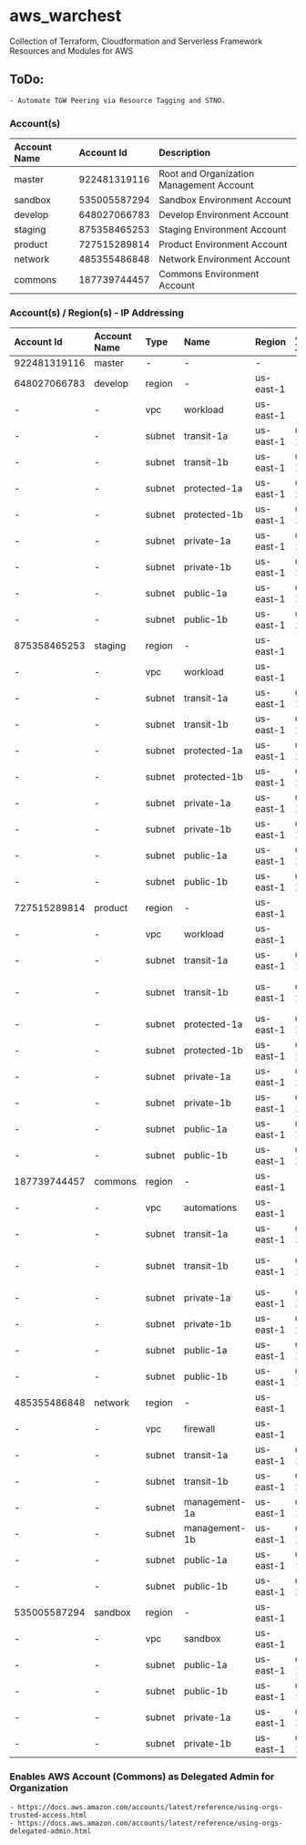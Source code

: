 # aws_warchest
Collection of Terraform, Cloudformation and Serverless Framework Resources and Modules for AWS


## ToDo:
    - Automate TGW Peering via Resource Tagging and STNO.


### Account(s)
| Account Name | Account Id   | Description                              |
| :----------- | :----------- | :--------------------------------------- |
| master       | 922481319116 | Root and Organization Management Account |
| sandbox      | 535005587294 | Sandbox Environment Account              | 
| develop      | 648027066783 | Develop Environment Account              |
| staging      | 875358465253 | Staging Environment Account              |
| product      | 727515289814 | Product Environment Account              |
| network      | 485355486848 | Network Environment Account              |
| commons      | 187739744457 | Commons Environment Account              |

### Account(s) / Region(s) - IP Addressing
| Account Id   | Account Name | Type   | Name          | Region         | Availability Zone | CIDR              | Net Mask        | Range                             | Usable                            | Hosts |
| :----------- | :----------- | :----- | :-----------  | :------------- | :---------------- | :---------------- | :-------------- | :-------------------------------- | :-------------------------------- | :---- |
| 922481319116 | master       | -      | -             | -              | -                 | -                 | -               | -                                 | -                                 | -     |
| 648027066783 | develop      | region | -             | us-east-1      | -                 | 172.16.128.0/17   | 255.255.128.0   | 172.16.128.0   - 172.16.255.255   | 172.16.128.1   - 172.16.255.254   | 32768 |
| -            | -            | vpc    | workload      | us-east-1      | -                 | 172.16.128.0/21   | 255.255.248.0   | 172.16.128.0   - 172.16.135.255   | 172.16.128.1   - 172.16.153.254   | 2048  |
| -            | -            | subnet | transit-1a    | us-east-1      | us-east-1a        | 172.16.128.0/24   | 255.255.255.0   | 172.16.128.0   - 172.16.128.255   | 172.16.128.1   - 172.16.128.254   | 256   |
| -            | -            | subnet | transit-1b    | us-east-1      | us-east-1b        | 172.16.129.0/24   | 255.255.255.0   | 172.16.129.0   - 172.16.129.255   | 172.16.129.1   - 172.16.129.254   | 256   |
| -            | -            | subnet | protected-1a  | us-east-1      | us-east-1a        | 172.16.130.0/24   | 255.255.255.0   | 172.16.130.0   - 172.16.130.255   | 172.16.130.1   - 172.16.130.254   | 256   |
| -            | -            | subnet | protected-1b  | us-east-1      | us-east-1b        | 172.16.131.0/24   | 255.255.255.0   | 172.16.131.0   - 172.16.131.255   | 172.16.131.1   - 172.16.131.254   | 256   |
| -            | -            | subnet | private-1a    | us-east-1      | us-east-1a        | 172.16.132.0/24   | 255.255.255.0   | 172.16.132.0   - 172.16.132.255   | 172.16.132.1   - 172.16.132.254   | 256   |
| -            | -            | subnet | private-1b    | us-east-1      | us-east-1b        | 172.16.133.0/24   | 255.255.255.0   | 172.16.133.0   - 172.16.133.255   | 172.16.133.1   - 172.16.133.254   | 256   |
| -            | -            | subnet | public-1a     | us-east-1      | us-east-1a        | 172.16.134.0/24   | 255.255.255.0   | 172.16.134.0   - 172.16.134.255   | 172.16.134.1   - 172.16.134.254   | 256   |
| -            | -            | subnet | public-1b     | us-east-1      | us-east-1b        | 172.16.135.0/24   | 255.255.255.0   | 172.16.135.0   - 172.16.135.255   | 172.16.135.1   - 172.16.135.254   | 256   |
| 875358465253 | staging      | region | -             | us-east-1      | -                 | 172.16.128.0/17   | 255.255.128.0   | 172.16.128.0   - 172.16.255.255   | 172.16.128.1   - 172.16.255.254   | 32768 |
| -            | -            | vpc    | workload      | us-east-1      | -                 | 172.16.136.0/21   | 255.255.248.0   | 172.16.136.0   - 172.16.143.255   | 172.16.136.1   - 172.16.143.254   | 2048  |
| -            | -            | subnet | transit-1a    | us-east-1      | us-east-1a        | 172.16.136.0/24   | 255.255.255.0   | 172.16.136.0   - 172.16.136.255   | 172.16.136.1   - 172.16.136.254   | 256   |
| -            | -            | subnet | transit-1b    | us-east-1      | us-east-1b        | 172.16.137.0/24   | 255.255.255.0   | 172.16.137.0   - 172.16.137.255   | 172.16.137.1   - 172.16.137.254   | 256   |
| -            | -            | subnet | protected-1a  | us-east-1      | us-east-1a        | 172.16.138.0/24   | 255.255.255.0   | 172.16.138.0   - 172.16.138.255   | 172.16.138.1   - 172.16.138.254   | 256   |
| -            | -            | subnet | protected-1b  | us-east-1      | us-east-1b        | 172.16.139.0/24   | 255.255.255.0   | 172.16.139.0   - 172.16.139.255   | 172.16.139.1   - 172.16.139.254   | 256   |
| -            | -            | subnet | private-1a    | us-east-1      | us-east-1a        | 172.16.140.0/24   | 255.255.255.0   | 172.16.140.0   - 172.16.140.255   | 172.16.140.1   - 172.16.140.254   | 256   |
| -            | -            | subnet | private-1b    | us-east-1      | us-east-1b        | 172.16.141.0/24   | 255.255.255.0   | 172.16.141.0   - 172.16.141.255   | 172.16.141.1   - 172.16.141.254   | 256   |
| -            | -            | subnet | public-1a     | us-east-1      | us-east-1a        | 172.16.142.0/24   | 255.255.255.0   | 172.16.142.0   - 172.16.142.255   | 172.16.142.1   - 172.16.142.254   | 256   |
| -            | -            | subnet | public-1b     | us-east-1      | us-east-1b        | 172.16.143.0/24   | 255.255.255.0   | 172.16.143.0   - 172.16.143.255   | 172.16.143.1   - 172.16.143.254   | 256   |
| 727515289814 | product      | region | -             | us-east-1      | -                 | 172.16.128.0/17   | 255.255.128.0   | 172.16.128.0   - 172.16.255.255   | 172.16.128.1   - 172.16.255.254   | 32768 |
| -            | -            | vpc    | workload      | us-east-1      | -                 | 172.16.144.0/21   | 255.255.192.0   | 172.16.192.0   - 172.16.255.255   | 172.16.192.1   - 172.16.255.254   | 16384 |
| -            | -            | subnet | transit-1a    | us-east-1      | us-east-1a        | 172.16.144.0/24   | 255.255.255.0   | 172.16.192.0   - 172.16.192.63    | 172.16.192.1   - 172.16.192.62    | 62    |
| -            | -            | subnet | transit-1b    | us-east-1      | us-east-1b        | 172.16.145.0/24   | 255.255.255.0   | 172.16.192.64  - 172.16.192.127   | 172.16.192.65  - 172.16.192.126   | 62    |
| -            | -            | subnet | protected-1a  | us-east-1      | us-east-1a        | 172.16.146.0/24   | 255.255.254.0   | 172.16.194.0   - 172.16.195.255   | 172.16.194.1   - 172.16.195.254   | 510   |
| -            | -            | subnet | protected-1b  | us-east-1      | us-east-1b        | 172.16.147.0/24   | 255.255.254.0   | 172.16.196.0   - 172.16.197.255   | 172.16.196.1   - 172.16.197.254   | 510   |
| -            | -            | subnet | private-1a    | us-east-1      | us-east-1a        | 172.16.148.0/24   | 255.255.240.0   | 172.16.208.0   - 172.16.223.255   | 172.16.208.1   - 172.16.223.254   | 4000  |
| -            | -            | subnet | private-1b    | us-east-1      | us-east-1b        | 172.16.149.0/24   | 255.255.240.0   | 172.16.224.0   - 172.16.239.255   | 172.16.224.1   - 172.16.239.254   | 4000  |
| -            | -            | subnet | public-1a     | us-east-1      | us-east-1a        | 172.16.150.0/24   | 255.255.254.0   | 172.16.200.0   - 172.16.201.255   | 172.16.200.1   - 172.16.201.254   | 510   |
| -            | -            | subnet | public-1b     | us-east-1      | us-east-1b        | 172.16.151.0/24   | 255.255.254.0   | 172.16.200.0   - 172.16.203.255   | 172.16.202.1   - 172.16.203.254   | 510   |
| 187739744457 | commons      | region | -             | us-east-1      | -                 | 172.16.128.0/17   | 255.255.128.0   | 172.16.128.0   - 172.16.255.255   | 172.16.128.1   - 172.16.255.254   | 32768 |
| -            | -            | vpc    | automations   | us-east-1      | -                 | 172.16.152.0/21   | 255.255.224.0   | 172.16.160.0   - 172.16.191.255   | 172.16.160.1   - 172.16.191.254   | 8190  |
| -            | -            | subnet | transit-1a    | us-east-1      | us-east-1a        | 172.16.152.0/24   | 255.255.255.0   | 172.16.160.0   - 172.16.160.31    | 172.16.160.1   - 172.16.160.30    | 30    |
| -            | -            | subnet | transit-1b    | us-east-1      | us-east-1b        | 172.16.153.0/24   | 255.255.255.0   | 172.16.160.32  - 172.16.160.63    | 172.16.160.33  - 172.16.160.62    | 30    |
| -            | -            | subnet | private-1a    | us-east-1      | us-east-1a        | 172.16.154.0/21   | 255.255.248.0   | 172.16.168.0   - 172.16.175.255   | 172.16.168.1   - 172.16.175.254   | 2000  |
| -            | -            | subnet | private-1b    | us-east-1      | us-east-1b        | 172.16.155.0/21   | 255.255.248.0   | 172.16.176.0   - 172.16.183.255   | 172.16.176.1   - 172.16.183.254   | 2000  |
| -            | -            | subnet | public-1a     | us-east-1      | us-east-1a        | 172.16.156.0/24   | 255.255.255.0   | 172.16.161.0   - 172.16.161.255   | 172.16.161.1   - 172.16.161.254   | 254   |
| -            | -            | subnet | public-1b     | us-east-1      | us-east-1b        | 172.16.157.0/24   | 255.255.255.0   | 172.16.162.0   - 172.16.162.255   | 172.16.162.1   - 172.16.162.254   | 254   |
| 485355486848 | network      | region | -             | us-east-1      | -                 | 172.16.128.0/17   | 255.255.128.0   | 172.16.128.0   - 172.16.255.255   | 172.16.128.1   - 172.16.255.254   | 32768 |
| -            | -            | vpc    | firewall      | us-east-1      | -                 | 172.16.158.0/21   | 255.255.248.0   | 172.16.144.0   - 172.16.151.256   | 172.16.144.1   - 172.16.151.254   | 2048  |
| -            | -            | subnet | transit-1a    | us-east-1      | us-east-1a        | 172.16.158.0/24   | 255.255.255.0   | 172.16.144.0   - 172.16.144.255   | 172.16.144.1   - 172.16.144.254   | 256   |
| -            | -            | subnet | transit-1b    | us-east-1      | us-east-1b        | 172.16.159.0/24   | 255.255.255.0   | 172.16.145.0   - 172.16.145.255   | 172.16.145.1   - 172.16.145.254   | 256   |
| -            | -            | subnet | management-1a | us-east-1      | us-east-1a        | 172.16.160.0/24   | 255.255.255.0   | 172.16.146.0   - 172.16.146.255   | 172.16.146.1   - 172.16.146.254   | 256   |
| -            | -            | subnet | management-1b | us-east-1      | us-east-1b        | 172.16.161.0/24   | 255.255.255.0   | 172.16.147.0   - 172.16.147.255   | 172.16.147.1   - 172.16.147.254   | 256   |
| -            | -            | subnet | public-1a     | us-east-1      | us-east-1a        | 172.16.162.0/24   | 255.255.255.0   | 172.16.148.0   - 172.16.148.255   | 172.16.148.1   - 172.16.148.254   | 256   |
| -            | -            | subnet | public-1b     | us-east-1      | us-east-1b        | 172.16.163.0/24   | 255.255.255.0   | 172.16.149.1   - 172.16.149.255   | 172.16.149.1   - 172.16.149.254   | 256   |
| 535005587294 | sandbox      | region | -             | us-east-1      | -                 | 172.16.128.0/17   | 255.255.128.0   | 172.16.128.0   - 172.16.255.255   | 172.16.128.1   - 172.16.255.254   | 32768 |
| -            | -            | vpc    | sandbox       | us-east-1      | -                 | 172.16.164.0/21   | 255.255.248.0   | 172.16.150.0   - 172.16.151.256   | 172.16.144.1   - 172.16.151.254   | 2048  |
| -            | -            | subnet | public-1a     | us-east-1      | us-east-1a        | 172.16.164.0/24   | 255.255.255.0   | 172.16.151.0   - 172.16.144.255   | 172.16.144.1   - 172.16.144.254   | 256   |
| -            | -            | subnet | public-1b     | us-east-1      | us-east-1b        | 172.16.165.0/24   | 255.255.255.0   | 172.16.152.0   - 172.16.145.255   | 172.16.145.1   - 172.16.145.254   | 256   |
| -            | -            | subnet | private-1a    | us-east-1      | us-east-1a        | 172.16.166.0/24   | 255.255.255.0   | 172.16.153.0   - 172.16.146.255   | 172.16.146.1   - 172.16.146.254   | 256   |
| -            | -            | subnet | private-1b    | us-east-1      | us-east-1b        | 172.16.167.0/24   | 255.255.255.0   | 172.16.154.0   - 172.16.147.255   | 172.16.147.1   - 172.16.147.254   | 256   |


### Enables AWS Account (Commons) as Delegated Admin for Organization
    - https://docs.aws.amazon.com/accounts/latest/reference/using-orgs-trusted-access.html
    - https://docs.aws.amazon.com/accounts/latest/reference/using-orgs-delegated-admin.html